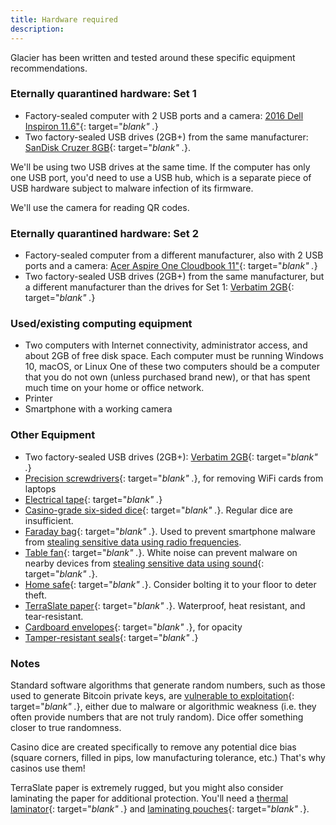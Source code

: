 ```yaml
---
title: Hardware required
description:
---
```


Glacier has been written and tested around these specific equipment recommendations.

### Eternally quarantined hardware: Set 1

* Factory-sealed computer with 2 USB ports and a camera:
[2016 Dell Inspiron 11.6"](http://a.co/1E6HEQA){: target="_blank" ._}
* Two factory-sealed USB drives (2GB+) from the same manufacturer:
[SanDisk Cruzer 8GB](http://a.co/1Us66ze){: target="_blank" ._}.

We'll be using two USB drives at the same time. If the computer has only one USB
port, you'd need to use a USB hub, which is a separate piece of USB hardware subject
to malware infection of its firmware.

We'll use the camera for reading QR codes.

### Eternally quarantined hardware: Set 2

* Factory-sealed computer from a different manufacturer, also with 2 USB ports
and a camera:
[Acer Aspire One Cloudbook 11"](http://a.co/1ZMSB3Y){: target="_blank" ._}
* Two factory-sealed USB drives (2GB+) from the same manufacturer, but a different
manufacturer than the drives for Set 1:
[Verbatim 2GB](http://a.co/jdzEf8O){: target="_blank" ._}


### Used/existing computing equipment

* Two computers with Internet connectivity, administrator access, and about
2GB of free disk space.  Each computer must be running Windows 10, macOS, or Linux
One of these two computers should be a computer that you do not own (unless
purchased brand new), or that has spent much time on your home or office network.
* Printer
* Smartphone with a working camera


### Other Equipment

* Two factory-sealed USB drives (2GB+):
[Verbatim 2GB](http://a.co/jieluaE){: target="_blank" ._}
* [Precision screwdrivers](http://a.co/bbvj16a){: target="_blank" ._},
for removing WiFi cards from laptops
* [Electrical tape](http://a.co/gZZiEdA){: target="_blank" ._}
* [Casino-grade six-sided dice](http://a.co/ghbdiak){: target="_blank" ._}.
Regular dice are insufficient.
* [Faraday bag](http://a.co/3wiNPLT){: target="_blank" ._}.
Used to prevent smartphone malware from
[stealing sensitive data using radio frequencies](https://www.usenix.org/legacy/event/sec09/tech/full_papers/vuagnoux.pdf).
* [Table fan](http://a.co/98PrpMs){: target="_blank" ._}.
White noise can prevent malware on nearby devices from
[stealing sensitive data using sound](https://www.wired.com/2016/06/clever-attack-uses-sound-computers-fan-steal-data/){: target="_blank" ._}.
* [Home safe](http://a.co/6sRoaPv){: target="_blank" ._}.
Consider bolting it to your floor to deter theft.
* [TerraSlate paper](http://a.co/7pk5fJN){: target="_blank" ._}.
Waterproof, heat resistant, and tear-resistant.
* [Cardboard envelopes](http://a.co/7jUPLMR){: target="_blank" ._}, for opacity
* [Tamper-resistant seals](http://a.co/96KlsAl){: target="_blank" ._}

### Notes

Standard software algorithms that generate random numbers, such as those used
to generate Bitcoin private keys, are
[vulnerable to exploitation](https://bitcoin.org/en/alert/2013-08-11-android){: target="_blank" ._},
either due to malware or algorithmic weakness (i.e. they often provide numbers that
are not truly random). Dice offer something closer to true randomness.

Casino dice are created specifically to remove any potential dice bias
(square corners, filled in pips, low manufacturing tolerance, etc.) That's why
casinos use them!

TerraSlate paper is extremely rugged, but you might also consider laminating the
paper for additional protection. You'll need a
[thermal laminator](http://a.co/cZBN1YU){: target="_blank" ._} and
[laminating pouches](http://a.co/ifISzje){: target="_blank" ._}.
